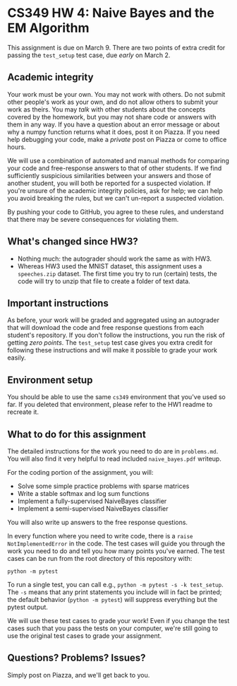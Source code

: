 # CS349 HW 4: Naive Bayes and the EM Algorithm

This assignment is due on March 9. There are two points of extra
credit for passing the `test_setup` test case, due *early* on March 2.

## Academic integrity

Your work must be your own. You may not work with others. Do not submit other
people's work as your own, and do not allow others to submit your work as
theirs. You may *talk* with other students about the concepts covered by the
homework, but you may not share code or answers with them in any way. If you
have a question about an error message or about why a numpy function returns
what it does, post it on Piazza. If you need help debugging your code, make a
*private* post on Piazza or come to office hours.

We will use a combination of automated and manual methods for comparing your
code and free-response answers to that of other students. If we find
sufficiently suspicious similarities between your answers and those of another
student, you will both be reported for a suspected violation. If you're unsure
of the academic integrity policies, ask for help; we can help you avoid
breaking the rules, but we can't un-report a suspected violation.

By pushing your code to GitHub, you agree to these rules, and understand that
there may be severe consequences for violating them. 

## What's changed since HW3?

- Nothing much: the autograder should work the same as with HW3.
- Whereas HW3 used the MNIST dataset, this assignment uses a `speeches.zip`
  dataset. The first time you try to run (certain) tests, the code will
  try to unzip that file to create a folder of text data.

## Important instructions

As before, your work will be graded and aggregated using an autograder that
will download the code and free response questions from each student's
repository. If you don't follow the instructions, you run the risk of getting
*zero points*. The `test_setup` test case gives you extra credit for following
these instructions and will make it possible to grade your work easily.

## Environment setup

You should be able to use the same `cs349` environment that you've used so far.
If you deleted that environment, please refer to the HW1 readme to recreate it.

## What to do for this assignment

The detailed instructions for the work you need to do are in `problems.md`.
You will also find it very helpful to read included `naive_bayes.pdf` writeup.

For the coding portion of the assignment, you will:
- Solve some simple practice problems with sparse matrices
- Write a stable softmax and log sum functions
- Implement a fully-supervised NaiveBayes classifier
- Implement a semi-supervised NaiveBayes classifier

You will also write up answers to the free response questions.

In every function where you need to write code, there is a `raise
NotImplementedError` in the code. The test cases will guide you through the work
you need to do and tell you how many points you've earned. The test cases can
be run from the root directory of this repository with:

``python -m pytest``

To run a single test, you can call e.g., `python -m pytest -s -k test_setup`.
The `-s` means that any print statements you include will in fact be printed;
the default behavior (`python -m pytest`) will suppress everything but the
pytest output.

We will use these test cases to grade your work! Even if you change the test
cases such that you pass the tests on your computer, we're still going to use
the original test cases to grade your assignment.

## Questions? Problems? Issues?

Simply post on Piazza, and we'll get back to you.

